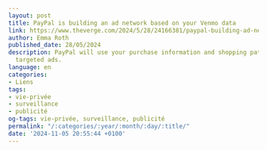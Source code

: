 ```yaml
---
layout: post
title: PayPal is building an ad network based on your Venmo data
link: https://www.theverge.com/2024/5/28/24166381/paypal-building-ad-network-transaction-data
author: Emma Roth
published_date: 28/05/2024
description: PayPal will use your purchase information and shopping patterns to sell
  targeted ads.
language: en
categories:
- Liens
tags:
- vie-privée
- surveillance
- publicité
og-tags: vie-privée, surveillance, publicité
permalink: "/:categories/:year/:month/:day/:title/"
date: '2024-11-05 20:55:44 +0100'
---
```

